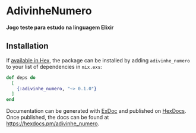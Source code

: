 # AdivinheNumero

**Jogo teste para estudo na linguagem Elixir**

## Installation

If [available in Hex](https://hex.pm/docs/publish), the package can be installed
by adding `adivinhe_numero` to your list of dependencies in `mix.exs`:

```elixir
def deps do
  [
    {:adivinhe_numero, "~> 0.1.0"}
  ]
end
```

Documentation can be generated with [ExDoc](https://github.com/elixir-lang/ex_doc)
and published on [HexDocs](https://hexdocs.pm). Once published, the docs can
be found at <https://hexdocs.pm/adivinhe_numero>.

